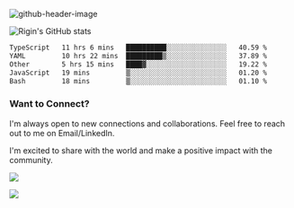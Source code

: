 
![github-header-image](https://github.com/riginoommen/riginoommen/assets/3840244/889cae65-df55-4cda-86cc-bf21bf1f2e96)

![Rigin's GitHub stats](https://github-readme-stats.vercel.app/api?username=riginoommen\&show_icons=true\&show=reviews,discussions_started,discussions_answered,prs_merged,prs_merged_percentage)


<!--START_SECTION:waka-->

```txt
TypeScript   11 hrs 6 mins   ██████████░░░░░░░░░░░░░░░   40.59 %
YAML         10 hrs 22 mins  █████████▒░░░░░░░░░░░░░░░   37.89 %
Other        5 hrs 15 mins   ████▓░░░░░░░░░░░░░░░░░░░░   19.22 %
JavaScript   19 mins         ▒░░░░░░░░░░░░░░░░░░░░░░░░   01.20 %
Bash         18 mins         ▒░░░░░░░░░░░░░░░░░░░░░░░░   01.10 %
```

<!--END_SECTION:waka-->

### Want to Connect?

I'm always open to new connections and collaborations. Feel free to reach out to me on Email/LinkedIn.

I'm excited to share with the world and make a positive impact with the community.

![](https://komarev.com/ghpvc/?username=riginoommen)

![](https://hit.yhype.me/github/profile?user_id=3840244)

